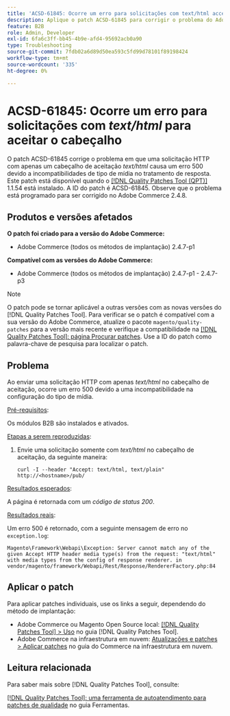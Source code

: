 ```yaml
---
title: 'ACSD-61845: Ocorre um erro para solicitações com text/html accept header'
description: Aplique o patch ACSD-61845 para corrigir o problema do Adobe Commerce em que o envio de uma solicitação HTTP com apenas um cabeçalho de aceitação *text/html* causa um erro 500, com módulos B2B instalados.
feature: B2B
role: Admin, Developer
exl-id: 6fa6c3ff-bb45-4b9e-afd4-95692acb0a90
type: Troubleshooting
source-git-commit: 7fdb02a6d89d50ea593c5fd99d78101f89198424
workflow-type: tm+mt
source-wordcount: '335'
ht-degree: 0%

---
```


# ACSD-61845: Ocorre um erro para solicitações com *text/html* para aceitar o cabeçalho

O patch ACSD-61845 corrige o problema em que uma solicitação HTTP com apenas um cabeçalho de aceitação *text/html* causa um erro 500 devido a incompatibilidades de tipo de mídia no tratamento de resposta. Este patch está disponível quando o [[!DNL Quality Patches Tool (QPT)]](/help/tools/quality-patches-tool/quality-patches-tool-to-self-serve-quality-patches.md) 1.1.54 está instalado. A ID do patch é ACSD-61845. Observe que o problema está programado para ser corrigido no Adobe Commerce 2.4.8.

## Produtos e versões afetados

**O patch foi criado para a versão do Adobe Commerce:**

* Adobe Commerce (todos os métodos de implantação) 2.4.7-p1

**Compatível com as versões do Adobe Commerce:**

* Adobe Commerce (todos os métodos de implantação) 2.4.7-p1 - 2.4.7-p3

>[!NOTE]
>
>O patch pode se tornar aplicável a outras versões com as novas versões do [!DNL Quality Patches Tool]. Para verificar se o patch é compatível com a sua versão do Adobe Commerce, atualize o pacote `magento/quality-patches` para a versão mais recente e verifique a compatibilidade na [[!DNL Quality Patches Tool]: página Procurar patches](https://experienceleague.adobe.com/tools/commerce-quality-patches/index.html). Use a ID do patch como palavra-chave de pesquisa para localizar o patch.

## Problema

Ao enviar uma solicitação HTTP com apenas *text/html* no cabeçalho de aceitação, ocorre um erro 500 devido a uma incompatibilidade na configuração do tipo de mídia.

<u>Pré-requisitos</u>:

Os módulos B2B são instalados e ativados.

<u>Etapas a serem reproduzidas</u>:

1. Envie uma solicitação somente com *text/html* no cabeçalho de aceitação, da seguinte maneira:

   ```
   curl -I --header "Accept: text/html, text/plain" http://<hostname>/pub/
   ```

<u>Resultados esperados</u>:

A página é retornada com um *código de status 200*.

<u>Resultados reais</u>:

Um erro 500 é retornado, com a seguinte mensagem de erro no `exception.log`:

```
Magento\Framework\Webapi\Exception: Server cannot match any of the given Accept HTTP header media type(s) from the request: "text/html" with media types from the config of response renderer. in vendor/magento/framework/Webapi/Rest/Response/RendererFactory.php:84
```

## Aplicar o patch

Para aplicar patches individuais, use os links a seguir, dependendo do método de implantação:

* Adobe Commerce ou Magento Open Source local: [[!DNL Quality Patches Tool] > Uso](/help/tools/quality-patches-tool/usage.md) no guia [!DNL Quality Patches Tool].
* Adobe Commerce na infraestrutura em nuvem: [Atualizações e patches > Aplicar patches](https://experienceleague.adobe.com/docs/commerce-cloud-service/user-guide/develop/upgrade/apply-patches.html) no guia do Commerce na infraestrutura em nuvem.

## Leitura relacionada

Para saber mais sobre [!DNL Quality Patches Tool], consulte:

[[!DNL Quality Patches Tool]: uma ferramenta de autoatendimento para patches de qualidade](/help/tools/quality-patches-tool/quality-patches-tool-to-self-serve-quality-patches.md) no guia Ferramentas.
